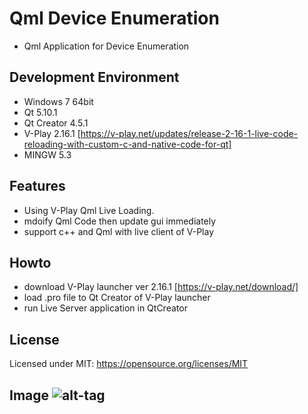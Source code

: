 # Qml Device Enumeration 
 - Qml Application for Device Enumeration 
## Development Environment
 - Windows 7 64bit
 - Qt 5.10.1
 - Qt Creator 4.5.1
 - V-Play 2.16.1 [https://v-play.net/updates/release-2-16-1-live-code-reloading-with-custom-c-and-native-code-for-qt]
 - MINGW 5.3 

## Features
 - Using V-Play Qml Live Loading.
 - mdoify Qml Code then update gui immediately
 - support c++ and Qml with live client of V-Play 

## Howto
 - download V-Play launcher ver 2.16.1 [https://v-play.net/download/]
 - load .pro file to Qt Creator of V-Play launcher
 - run Live Server application in QtCreator

## License
Licensed under MIT:
https://opensource.org/licenses/MIT


## Image ![alt-tag](https://user-images.githubusercontent.com/15916783/39795312-43066aca-538a-11e8-8b1c-2e0f4792b7fa.png) 
